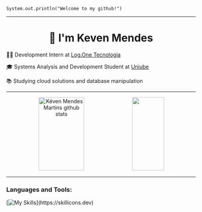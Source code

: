 <code>System.out.println("Welcome to my github!")</code>

<hr>
<h1 align="center">👋 I'm Keven Mendes</h1>
<p>👨‍💻 Development Intern at <a href="https://logone.com.br/" target="blank_">Log.One Tecnologia</a></p>
<p>🎓  Systems Analysis and Development Student at <a href="https://uniube.br/" target="blank_">Uniube</a></p>
<p>📚 Studying cloud solutions and database manipulation</p>
<hr>

<div align="center">  
  <img width="49%" height="195px" src="https://github-readme-stats.vercel.app/api?username=DGKeven&show_icons=true&count_private=true&hide_border=true&title_color=FFFFFF&icon_color=FFFFFF&text_color=FFFFFF&bg_color=0d1117" alt="Kéven Mendes Martins github stats" /> 
  <img width="41%" height="195px" src="https://github-readme-stats.vercel.app/api/top-langs/?username=DGKeven&layout=compact&hide_border=true&title_color=FFFFFF&text_color=FFFFFF&bg_color=0d1117" />
</div>


<div style="display: inline_block">
<hr>
<h3 align="left">Languages and Tools:</h3>
  
[![My Skills](https://skillicons.dev/icons?i=java,spring,python,aws,js,nodejs,postgres,mysql,linux,django,)](https://skillicons.dev)
  
  
  
  
  ##

</div>
